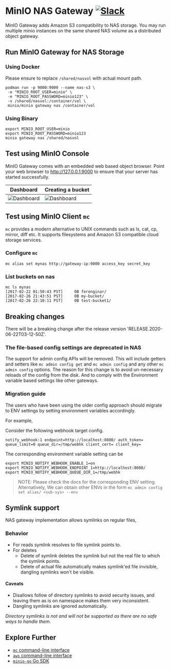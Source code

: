 # MinIO NAS Gateway [![Slack](https://slack.min.io/slack?type=svg)](https://slack.min.io)

MinIO Gateway adds Amazon S3 compatibility to NAS storage. You may run multiple minio instances on the same shared NAS volume as a distributed object gateway.

## Run MinIO Gateway for NAS Storage

### Using Docker

Please ensure to replace `/shared/nasvol` with actual mount path.

```
podman run -p 9000:9000 --name nas-s3 \
 -e "MINIO_ROOT_USER=minio" \
 -e "MINIO_ROOT_PASSWORD=minio123" \
 -v /shared/nasvol:/container/vol \
 minio/minio gateway nas /container/vol
```

### Using Binary

```
export MINIO_ROOT_USER=minio
export MINIO_ROOT_PASSWORD=minio123
minio gateway nas /shared/nasvol
```

## Test using MinIO Console

MinIO Gateway comes with an embedded web based object browser. Point your web browser to http://127.0.0.1:9000 to ensure that your server has started successfully.

| Dashboard                                                                                   | Creating a bucket                                                                           |
| -------------                                                                               | -------------                                                                               |
| ![Dashboard](https://github.com/minio/minio/blob/master/docs/screenshots/pic1.png?raw=true) | ![Dashboard](https://github.com/minio/minio/blob/master/docs/screenshots/pic2.png?raw=true) |

## Test using MinIO Client `mc`

`mc` provides a modern alternative to UNIX commands such as ls, cat, cp, mirror, diff etc. It supports filesystems and Amazon S3 compatible cloud storage services.

### Configure `mc`

```
mc alias set mynas http://gateway-ip:9000 access_key secret_key
```

### List buckets on nas

```
mc ls mynas
[2017-02-22 01:50:43 PST]     0B ferenginar/
[2017-02-26 21:43:51 PST]     0B my-bucket/
[2017-02-26 22:10:11 PST]     0B test-bucket1/
```

## Breaking changes

There will be a breaking change after the release version 'RELEASE.2020-06-22T03-12-50Z'.

### The file-based config settings are deprecated in NAS

The support for admin config APIs will be removed. This will include getters and setters like `mc admin config get` and `mc admin config`  and any other `mc admin config` options. The reason for this change is to avoid un-necessary reloads of the config from the disk. And to comply with the Environment variable based settings like other gateways.

### Migration guide

The users who have been using the older config approach should migrate to ENV settings by setting environment variables accordingly.

For example,

Consider the following webhook target config.

```
notify_webhook:1 endpoint=http://localhost:8080/ auth_token= queue_limit=0 queue_dir=/tmp/webhk client_cert= client_key=
```

The corresponding environment variable setting can be

```
export MINIO_NOTIFY_WEBHOOK_ENABLE_1=on
export MINIO_NOTIFY_WEBHOOK_ENDPOINT_1=http://localhost:8080/
export MINIO_NOTIFY_WEBHOOK_QUEUE_DIR_1=/tmp/webhk
```

> NOTE: Please check the docs for the corresponding ENV setting. Alternatively, We can obtain other ENVs in the form `mc admin config set alias/ <sub-sys> --env`

## Symlink support

NAS gateway implementation allows symlinks on regular files,

### Behavior

- For reads symlink resolves to file symlink points to.
- For deletes
  - Delete of symlink deletes the symlink but not the real file to which the symlink points.
  - Delete of actual file automatically makes symlink'ed file invisible, dangling symlinks won't be visible.

#### Caveats
- Disallows follow of directory symlinks to avoid security issues, and leaving them as is on namespace makes them very inconsistent.
- Dangling symlinks are ignored automatically.

*Directory symlinks is not and will not be supported as there are no safe ways to handle them.*

## Explore Further
- [`mc` command-line interface](https://docs.min.io/docs/minio-client-quickstart-guide)
- [`aws` command-line interface](https://docs.min.io/docs/aws-cli-with-minio)
- [`minio-go` Go SDK](https://docs.min.io/docs/golang-client-quickstart-guide)
